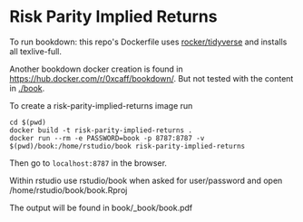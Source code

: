 # Risk Parity Implied Returns

To run bookdown: this repo's Dockerfile uses [rocker/tidyverse](https://hub.docker.com/r/rocker/) and installs all texlive-full.

Another bookdown docker creation is found in https://hub.docker.com/r/0xcaff/bookdown/. But not tested with the content in [./book](./book).

To create a risk-parity-implied-returns image run

```
cd $(pwd)
docker build -t risk-parity-implied-returns .
docker run --rm -e PASSWORD=book -p 8787:8787 -v $(pwd)/book:/home/rstudio/book risk-parity-implied-returns
```

Then go to `localhost:8787` in the browser. 

Within rstudio use rstudio/book when asked for user/password and open /home/rstudio/book/book.Rproj 

The output will be found in book/_book/book.pdf

 




